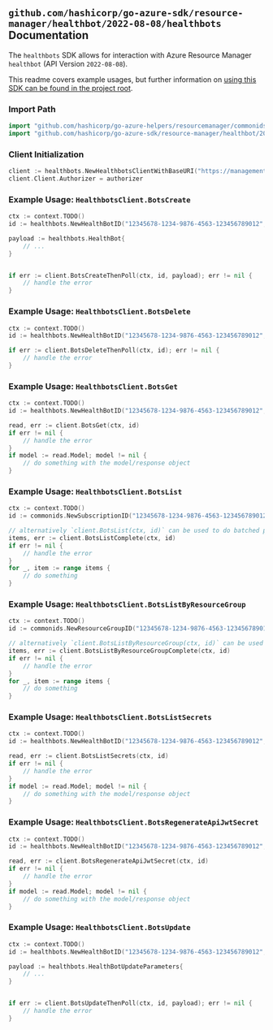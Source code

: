 
## `github.com/hashicorp/go-azure-sdk/resource-manager/healthbot/2022-08-08/healthbots` Documentation

The `healthbots` SDK allows for interaction with Azure Resource Manager `healthbot` (API Version `2022-08-08`).

This readme covers example usages, but further information on [using this SDK can be found in the project root](https://github.com/hashicorp/go-azure-sdk/tree/main/docs).

### Import Path

```go
import "github.com/hashicorp/go-azure-helpers/resourcemanager/commonids"
import "github.com/hashicorp/go-azure-sdk/resource-manager/healthbot/2022-08-08/healthbots"
```


### Client Initialization

```go
client := healthbots.NewHealthbotsClientWithBaseURI("https://management.azure.com")
client.Client.Authorizer = authorizer
```


### Example Usage: `HealthbotsClient.BotsCreate`

```go
ctx := context.TODO()
id := healthbots.NewHealthBotID("12345678-1234-9876-4563-123456789012", "example-resource-group", "healthBotValue")

payload := healthbots.HealthBot{
	// ...
}


if err := client.BotsCreateThenPoll(ctx, id, payload); err != nil {
	// handle the error
}
```


### Example Usage: `HealthbotsClient.BotsDelete`

```go
ctx := context.TODO()
id := healthbots.NewHealthBotID("12345678-1234-9876-4563-123456789012", "example-resource-group", "healthBotValue")

if err := client.BotsDeleteThenPoll(ctx, id); err != nil {
	// handle the error
}
```


### Example Usage: `HealthbotsClient.BotsGet`

```go
ctx := context.TODO()
id := healthbots.NewHealthBotID("12345678-1234-9876-4563-123456789012", "example-resource-group", "healthBotValue")

read, err := client.BotsGet(ctx, id)
if err != nil {
	// handle the error
}
if model := read.Model; model != nil {
	// do something with the model/response object
}
```


### Example Usage: `HealthbotsClient.BotsList`

```go
ctx := context.TODO()
id := commonids.NewSubscriptionID("12345678-1234-9876-4563-123456789012")

// alternatively `client.BotsList(ctx, id)` can be used to do batched pagination
items, err := client.BotsListComplete(ctx, id)
if err != nil {
	// handle the error
}
for _, item := range items {
	// do something
}
```


### Example Usage: `HealthbotsClient.BotsListByResourceGroup`

```go
ctx := context.TODO()
id := commonids.NewResourceGroupID("12345678-1234-9876-4563-123456789012", "example-resource-group")

// alternatively `client.BotsListByResourceGroup(ctx, id)` can be used to do batched pagination
items, err := client.BotsListByResourceGroupComplete(ctx, id)
if err != nil {
	// handle the error
}
for _, item := range items {
	// do something
}
```


### Example Usage: `HealthbotsClient.BotsListSecrets`

```go
ctx := context.TODO()
id := healthbots.NewHealthBotID("12345678-1234-9876-4563-123456789012", "example-resource-group", "healthBotValue")

read, err := client.BotsListSecrets(ctx, id)
if err != nil {
	// handle the error
}
if model := read.Model; model != nil {
	// do something with the model/response object
}
```


### Example Usage: `HealthbotsClient.BotsRegenerateApiJwtSecret`

```go
ctx := context.TODO()
id := healthbots.NewHealthBotID("12345678-1234-9876-4563-123456789012", "example-resource-group", "healthBotValue")

read, err := client.BotsRegenerateApiJwtSecret(ctx, id)
if err != nil {
	// handle the error
}
if model := read.Model; model != nil {
	// do something with the model/response object
}
```


### Example Usage: `HealthbotsClient.BotsUpdate`

```go
ctx := context.TODO()
id := healthbots.NewHealthBotID("12345678-1234-9876-4563-123456789012", "example-resource-group", "healthBotValue")

payload := healthbots.HealthBotUpdateParameters{
	// ...
}


if err := client.BotsUpdateThenPoll(ctx, id, payload); err != nil {
	// handle the error
}
```
